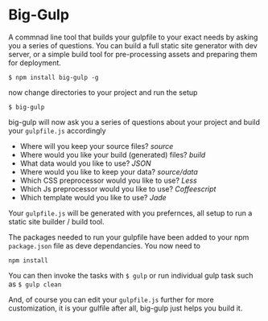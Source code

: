 # Big-Gulp

A commnad line tool that builds your gulpfile to your exact needs by asking you a series of questions. You can build a full static site generator with dev server, or a simple build tool for pre-processing assets and preparing them for deployment. 

``
$ npm install big-gulp -g
``

now change directories to your project and run the setup

``
$ big-gulp
``

big-gulp will now ask you a series of questions about your project and build your ``gulpfile.js`` accordingly


- Where will you keep your source files? *source*
- Where would you like your build (generated) files? *build*
- What data would you like to use? *JSON*
- Where would you like to keep your data? *source/data*
- Which CSS preprocessor would you like to use? *Less*
- Which Js preprocessor would you like to use? *Coffeescript*
- Which template would you like to use? *Jade*

Your ``gulpfile.js`` will be generated with you prefernces, all setup to run a static site builder / build tool.

The packages needed to run your gulpfile have been added to your npm ``package.json`` file as deve dependancies. You now need to 

``
npm install
``

You can then invoke the tasks with ``$ gulp`` or run individual gulp task such as ``$ gulp clean``

And, of course you can edit your ``gulpfile.js`` further for more customization, it is your gulfile after all, big-gulp just helps you build it.





